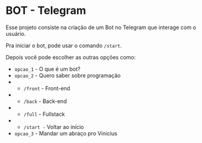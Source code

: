 # BOT - Telegram

Esse projeto consiste na criação de um Bot no Telegram que interage com o usuário.

Pra iniciar o bot, pode usar o comando ` /start `.

Depois você pode escolher as outras opções como:

- ` opcao_1 ` - O que é um bot?
- ` opcao_2 ` - Quero saber sobre programação
 - - `/front` - Front-end
 - - `/back` - Back-end
 - - `/full` - Fullstack
 - - `/start -` Voltar ao início 
- ` opcao_3 ` - Mandar um abraço pro Vinicius